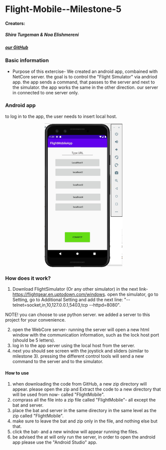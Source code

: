 
# Flight-Mobile--Milestone-5


#### Creators: 
##### Shira Turgeman & Noa Elishmereni
#####  [our GitHub](https://github.com/noaElish/Flight-Mobile--Milestone-5)

### **Basic information**
* Purpose of this extercise-
We created an android app, combained with NetCore server.
the goal is to control the "Flight Simulator" via andriod app. the app sends a command, that passes to the server and next to the simulator.
the app works the same in the other direction. 
our server in connected to one server only.

### **Android app**
to log in to the app, the user needs to insert local host.

 <p align="center">
 <img src=".\android.png" width="250" height="460">
</p>

### **How does it work?**
1. Download FlightSimulator (Or any other simulator) in the next link- https://flightgear.en.uptodown.com/windows.
open the simulator, go to Setting, go to Additional Setting and add the next line: 
"--telnet=socket,in,10,127.0.0.1,5403,tcp --httpd=8080".

NOTE! you can choose to use python server. we added a server to this project for your convenience.

2. open the WebCore server- running the server will open a new html window with the communication information, such as the lock host port (should be 5 letters).
3. log in to the app server using the local host from the server. 
4. next you should see screen with the joystick and sliders (similar to milestone 3). 
pressing the different control tools will send a new command to the server and to the simulator. 


#### **How to use**
1. when downloading the code from GitHub, a new zip directory will appear. 
please open the zip and Extract the code to a new directory that will be used from now- called "FlightMobile".
2. comprass all the file into a zip file called "FlightMobile"- all except the bat and server.
3. place the bat and server in the same directory in the same level as the zip called "FlightMobile".
4. make sure to leave the bat and zip only in the file, and nothing else but that. 
5. click the bat- and a new window will appear running the files. 
6. be advised the at will only run the server, in order to open the android app please use the "Android Studio" app.


